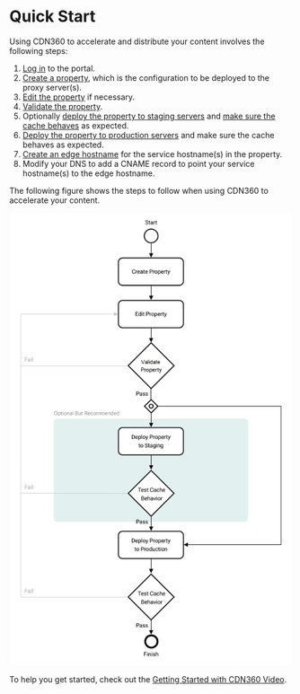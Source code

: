 # Quick Start

Using CDN360 to accelerate and distribute your content involves the following steps:

1. [Log in](</docs/portal/accessing-portal/logging-in.md>) to the portal.
2. [Create a property](</docs/portal/edge-configurations/managing-properties.md>), which is the configuration to be deployed to the proxy server(s).
3. [Edit the property](</docs/portal/edge-configurations/editing-properties.md>) if necessary.
4. [Validate the property](</docs/portal/tasks/validations.md>).
5. Optionally [deploy the property to staging servers](</docs/portal/edge-configurations/deploying-property.md>) and [make sure the cache behaves](</docs/portal/edge-configurations/testing-property.md>) as expected.
6. [Deploy the property to production servers](</docs/portal/edge-configurations/deploying-property.md>) and make sure the cache behaves as expected.
7. [Create an edge hostname](</docs/portal/traffic-management/creating-edge-hostname.md>) for the service hostname(s) in the property.
8. Modify your DNS to add a CNAME record to point your service hostname(s) to the edge hostname.

The following figure shows the steps to follow when using CDN360 to accelerate your content.

![null](</docs/resources/images/getting-started-flowchart.png>)

To help you get started, check out the [Getting Started with CDN360 Video](<https://www.cdnetworks.com/wp-content/uploads/videos/cdn360_v1.mp4>).
